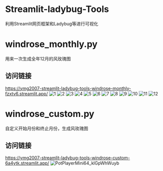 # Streamlit-ladybug-Tools
利用Streamlit网页框架和Ladybug等进行可视化
# windrose_monthly.py
用来一次生成全年12月的风玫瑰图
## 访问链接
https://ymg2007-streamlit-ladybug-tools-windrose-monthly-fzxtv6.streamlit.app/
![1](https://user-images.githubusercontent.com/24608776/233089701-3e705387-be00-457e-918b-9d3b57263233.jpg)
![2](https://user-images.githubusercontent.com/24608776/233089731-a13a5145-adf5-4954-bd21-ce8397f6a484.jpg)
![3](https://user-images.githubusercontent.com/24608776/233089737-9118f225-4438-4937-afca-70b9da352012.jpg)
![4](https://user-images.githubusercontent.com/24608776/233089741-06026344-2aad-46df-a5ce-437c01957a54.jpg)
![5](https://user-images.githubusercontent.com/24608776/233089744-6927c8e0-908d-4b4c-93a5-91bf1f3fa6bf.jpg)
![6](https://user-images.githubusercontent.com/24608776/233089747-8a3aaeef-dba6-4c8f-a2ce-1491701b650d.jpg)
![7](https://user-images.githubusercontent.com/24608776/233089753-046b3327-f7ac-4c03-9210-93c785b46133.jpg)
![8](https://user-images.githubusercontent.com/24608776/233089758-29d5db63-2619-45e5-a15b-46f4ca9f6c85.jpg)
![9](https://user-images.githubusercontent.com/24608776/233089765-7980a61e-f6fd-40a9-8717-f2fa04274868.jpg)
![10](https://user-images.githubusercontent.com/24608776/233089769-09bdb3ba-b2c9-4b7d-a082-7c40766a5ab5.jpg)
![11](https://user-images.githubusercontent.com/24608776/233089777-cec97c15-e93b-49ce-b874-c84d3937b4b1.jpg)
![12](https://user-images.githubusercontent.com/24608776/233089783-54b1bece-1830-4c08-ba60-33a709e19551.jpg)
# windrose_custom.py
自定义开始月份和终止月份，生成风玫瑰图
## 访问链接
https://ymg2007-streamlit-ladybug-tools-windrose-custom-6a4ytk.streamlit.app/
![PotPlayerMini64_klGpWhWuyb](https://user-images.githubusercontent.com/24608776/233090471-31a30dff-0a28-4cdf-9480-ba117d518dd6.png)

